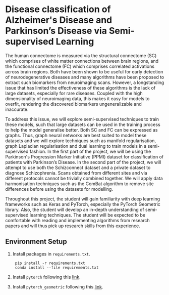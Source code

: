 # Disease classification of Alzheimer's Disease and Parkinson’s Disease via Semi-supervised Learning

The human connectome is measured via the structural connectome (SC) which comprises of white matter connections between brain regions, and the functional connectome (FC) which comprises  correlated activations across brain regions. Both have been shown to be useful for early detection of neurodegenerative diseases and many algorithms have been proposed to extract such biomarkers from neuroimaging scans. However, a longstanding issue that has limited the effectiveness of these algorithms is the lack of large datasets, especially for rare diseases. Coupled with the high dimensionality of neuroimaging data, this makes it easy for models to overfit, rendering the discovered biomarkers ungeneralizable and inaccurate.

To address this issue, we will explore semi-supervised techniques to train these models, such that large datasets can be used in the training process to help the model generalise better. Both SC and FC can be expressed as graphs. Thus, graph neural networks are best suited to model these datasets and we will explore techniques such as manifold regularisation, graph Laplacian regularisation and dual learning to train models in a semi-supervised fashion. In the first part of the project, we will be using the Parkinson's Progression Marker Initiative (PPMI) dataset for classification of patients with Parkinson’s Disease. In the second part of the project, we will attempt to use both the Schizconnect dataset and a private dataset to diagnose Schizophrenia. Scans obtained from different sites and via different protocols cannot be trivially combined together. We will apply data harmonisation techniques such as the ComBat algorithm to remove site differences before using the datasets for modelling.

Throughout this project, the student will gain familiarity with deep learning frameworks such as Keras and PyTorch, especially the PyTorch Geometric library. Also, the student will develop an in-depth understanding of semi-supervised learning techniques. The student will be expected to be comfortable with reading and implementing algorithms from research papers and will thus pick up research skills from this experience.

## Environment Setup

1. Install packages in ``requirements.txt``.

        pip install -r requirements.txt
        conda install --file requirements.txt

2. Install ``pytorch`` following this [link](https://pytorch.org/).

3. Install ``pytorch_geometric`` following this [link](https://pytorch-geometric.readthedocs.io/en/latest/notes/installation.html).


